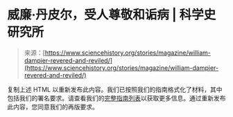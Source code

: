 <!--yml

category: 未分类

date: 2024-05-27 14:41:21

-->

# 威廉·丹皮尔，受人尊敬和诟病 | 科学史研究所

> 来源：[https://www.sciencehistory.org/stories/magazine/william-dampier-revered-and-reviled/](https://www.sciencehistory.org/stories/magazine/william-dampier-revered-and-reviled/)

复制上述 HTML 以重新发布此内容。我们已按照我们的指南格式化了材料，其中包括我们的署名要求。请查看我们的[完整指南列表](https://www.sciencehistory.org/republication-guidelines)以获取更多信息。通过重新发布此内容，您同意我们的再版要求。

